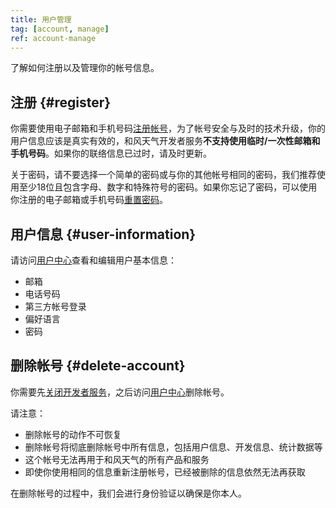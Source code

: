 ```yaml
---
title: 用户管理
tag: [account, manage]
ref: account-manage
---
```


了解如何注册以及管理你的帐号信息。

## 注册 {#register}

你需要使用电子邮箱和手机号码[注册帐号](https://id.qweather.com/register)，为了帐号安全与及时的技术升级，你的用户信息应该是真实有效的，和风天气开发者服务**不支持使用临时/一次性邮箱和手机号码**。如果你的联络信息已过时，请及时更新。

关于密码，请不要选择一个简单的密码或与你的其他帐号相同的密码，我们推荐使用至少18位且包含字母、数字和特殊符号的密码。如果你忘记了密码，可以使用你注册的电子邮箱或手机号码[重置密码](https://id.qweather.com/#/forget/process/start)。


## 用户信息 {#user-information}

请访问[用户中心](https://id.qweather.com)查看和编辑用户基本信息：

- 邮箱
- 电话号码
- 第三方帐号登录
- 偏好语言
- 密码


## 删除帐号 {#delete-account}

你需要先[关闭开发者服务](/docs/console/setting/#close-service)，之后访问[用户中心](https://id.qweather.com)删除帐号。

请注意：

- 删除帐号的动作不可恢复
- 删除帐号将彻底删除帐号中所有信息，包括用户信息、开发信息、统计数据等
- 这个帐号无法再用于和风天气的所有产品和服务
- 即使你使用相同的信息重新注册帐号，已经被删除的信息依然无法再获取

在删除帐号的过程中，我们会进行身份验证以确保是你本人。


